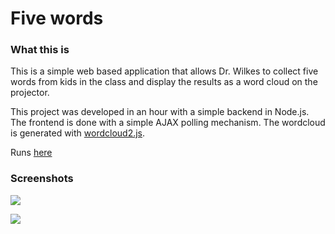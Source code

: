 # Five words
### What this is 
This is a simple web based application that allows Dr. Wilkes to collect five words from kids in the class and display the results as a word cloud on the projector.

This project was developed in an hour with a simple backend in Node.js. The frontend is done with a simple AJAX polling mechanism. The wordcloud is generated with [wordcloud2.js](https://github.com/timdream/wordcloud2.js/). 

Runs [here](http://fivewords.tk)
### Screenshots
![](http://imgur.com/bjY0dAU.png)

![](http://i.imgur.com/0srpqda.jpg)

